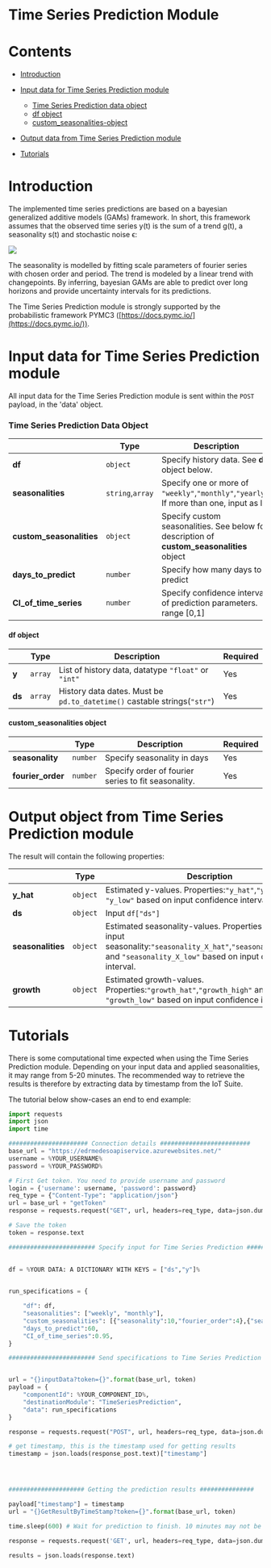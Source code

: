 
# Time Series Prediction Module

# Contents
-   [Introduction](#Introduction)
-   [Input data for Time Series Prediction module](#Input-data-for-Time-Series-Prediction-module)
	-  [Time Series Prediction data object](#Time-Series-Prediction-data-object)
	- [df object](#df-object)
	- [custom_seasonalities-object](#custom_seasonalities-object)
-   [Output data from Time Series Prediction module](#Output-data-from-Bayesian-Inference-module)

-   [Tutorials](#Tutorials)


# Introduction
The implemented time series predictions are based on a bayesian generalized additive models (GAMs) framework. In short, this framework assumes that the observed time series  y(t)  is the sum of a trend  g(t), a seasonality  s(t)  and stochastic noise  ϵ:

![](https://latex.codecogs.com/svg.latex?\Large&space;y(t)%20=%20g(t)%20+%20s(t)%20+%20\epsilon)

The seasonality is modelled by fitting scale parameters of fourier series with chosen order and period. The trend is modeled by a linear trend with changepoints. By inferring, bayesian GAMs are able to predict over long horizons and provide uncertainty intervals for its predictions.

The Time Series Prediction module is strongly supported by the probabilistic framework PYMC3 ([https://docs.pymc.io/](https://docs.pymc.io/)).

# Input data for Time Series Prediction module

All input data for the Time Series Prediction module is sent within the `POST` payload, in the 'data' object.

### Time Series Prediction Data Object


|   |Type|Description|Required|
|---|----|-----------|--------|
|**df**|`object`|Specify history data. See __df__ object below.|Yes|
|**seasonalities**|`string`,`array`|Specify one or more of `"weekly"`,`"monthly"`,`"yearly"`. If more than one, input as list|Optional|
|**custom_seasonalities**|`object`| Specify custom seasonalities. See below for description of __custom_seasonalities__ object|Optional|
|**days_to_predict**|`number`| Specify how many days to predict|Yes|
|**CI_of_time_series**|`number`| Specify confidence interval of prediction parameters. range [0,1]|Yes|

#### df object
|   |Type|Description|Required|
|---|----|-----------|--------|
|**y**|`array`|List of history data, datatype `"float"` or `"int"` |Yes|
|**ds**|`array`| History data dates. Must be `pd.to_datetime()` castable strings(`"str"`)|Yes|

#### custom_seasonalities object

|   |Type|Description|Required|
|---|----|-----------|--------|
|**seasonality**|`number`|Specify seasonality in days |Yes|
|**fourier_order**|`number`| Specify order of fourier series to fit seasonality.|Yes|


  


# Output object from Time Series Prediction module
The result will contain the following properties:

|   |Type|Description||
|---|----|-----------|--------|
|**y_hat**|`object`|Estimated y-values. Properties:`"y_hat"`,`"y_high"` and `"y_low"` based on input confidence interval.
|**ds**|`object`|Input `df["ds"]`
|**seasonalities**|`object`|Estimated seasonality-values. Properties for each input seasonality:`"seasonality_X_hat"`,`"seasonality_X_high"` and `"seasonality_X_low"` based on input confidence interval.
|**growth**|`object`|Estimated growth-values. Properties:`"growth_hat"`,`"growth_high"` and `"growth_low"` based on input confidence interval.


# Tutorials
There is some computational time expected when using the Time Series Prediction module. Depending on your input data and applied seasonalities, it may range from 5-20 minutes. The recommended way to retrieve the results is therefore by extracting data by timestamp from the IoT Suite. 

The tutorial below show-cases an end to end example:

```python
import requests
import json
import time

###################### Connection details #########################
base_url = "https://edrmedesoapiservice.azurewebsites.net/"
username = %YOUR_USERNAME%
password = %YOUR_PASSWORD%

# First Get token. You need to provide username and password
login = {'username': username, 'password': password}
req_type = {"Content-Type": "application/json"}
url = base_url + "getToken"
response = requests.request("GET", url, headers=req_type, data=json.dumps(login))

# Save the token
token = response.text

######################## Specify input for Time Series Prediction ##############################
  

df = %YOUR DATA: A DICTIONARY WITH KEYS = ["ds","y"]%
  

run_specifications = {

	"df": df,
	"seasonalities": ["weekly", "monthly"],
	"custom_seasonalities": [{"seasonality":10,"fourier_order":4},{"seasonality":12,"fourier_order":2}],
	"days_to_predict":60,
	"CI_of_time_series":0.95,
}

######################## Send specifications to Time Series Prediction ##############################


url = "{}inputData?token={}".format(base_url, token)
payload = {
	"componentId": %YOUR_COMPONENT_ID%,
	"destinationModule": "TimeSeriesPrediction",
	"data": run_specifications
}

response = requests.request("POST", url, headers=req_type, data=json.dumps(payload))

# get timestamp, this is the timestamp used for getting results
timestamp = json.loads(response_post.text)["timestamp"] 




##################### Getting the prediction results ###############

payload["timestamp"] = timestamp
url = "{}GetResultByTimeStamp?token={}".format(base_url, token)

time.sleep(600) # Wait for prediction to finish. 10 minutes may not be sufficient

response = requests.request('GET', url, headers=req_type, data=json.dumps(payload))

results = json.loads(response.text)


```
